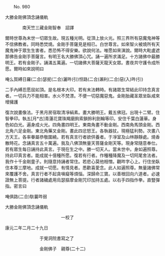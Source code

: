 ﻿　　No. 980

大勝金剛佛頂念誦儀軌

　　　　南天竺三藏金剛智奉　詔譯


爾時世尊為末世一切眾生故。現五種光明。從頂上放火光。照三界所有惡魔鬼神等不信佛教者。同時悉焚燒。金剛手菩薩見是相已。白世尊言。如來智火被燒所有天魔鬼神于眾生生害者。悉恐怖不得安樂。欲說何法。唯愿如來演說。爾時大毗盧遮那佛告金剛手菩薩言。有明王名大勝佛頂心咒。誦一遍所求滿足。十方諸佛中最勝明王。若有金剛子。誦滿五萬遍。一切諸佛大菩薩天龍天女眾。晝夜共守護令成所愿。爾時如來說明曰

唵么賀縛日羅(二合)瑟抳(二合)灑吽(引)怛路(二合)瀨利(二合)惡(入)吽(引)

二手內縛忍愿屈如頂。是名根本大印。若有末法轉時。有諸眾生常結此印持念真言者。一切兵力不能相害。水火不焚漂。不便一切惡魔惡鬼。金剛胎藏圣眾坐臥咸來增擁護

復次說畫像法。于黑月房宿取清凈絹素。畫大勝明王。戴五佛冠。出現十二臂。住智拳印。執五[月*古]青蓮花寶珠羯磨鉤索鎖鈴利劍輪等印。安住千葉白蓮華。身色如白光。遍身成火光。四角畫四明王。東南角畫不動金剛。西南角馬頭金剛。西北角六足金剛。東北角藥叉金剛。畫此四忿怒王。各執器扙。現極猛利勢。次畫八方天王。各率眷屬恭敬圍繞。若有真言行者欲供養者。于凈室及山林靜靜處。燒香散時花。念誦真言五十萬遍。我及八佛頂無量天菩薩金剛天等。現身常隨意奉仕。若有眾生每日誦持此真言。于現在生之中。勝一切天人。當未世中。身如遍照尊。持此印真言者。能成就十億種所愿。復若有行者。作種種降魔及一切阿尾舍法者。我作十千金剛童子。則隨意持誦者常住。若悲心莫他相憎。觀吽字心上。行住坐臥住本尊三摩地。成就一切愿。有情見者。悉歡喜愛念。此人如遍照尊。無量諸佛常來覆護不舍。真言行者不起貪嗔癡等煩惱。深歸命三寶。以善根回向六道者。必速證無上菩提。行者諸穢處用烏瑟摳摩金剛咒印加持五處。以右手四指作拳。直豎彈指。密言曰

唵俱路(二合)馱曩吽弱

大勝金剛佛頂念誦儀軌

　　　　　　　　　　　　　一校了

康元二年二月二十九日

　　　　　　　　于覺洞院書寫之了

　　　　　　　　金剛佛子　親尊(二十二)
